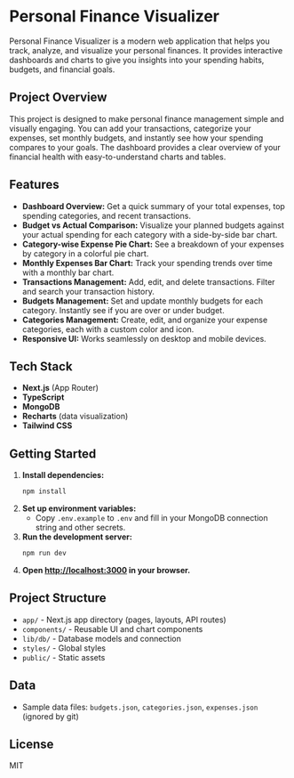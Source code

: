 # Personal Finance Visualizer

Personal Finance Visualizer is a modern web application that helps you track, analyze, and visualize your personal finances. It provides interactive dashboards and charts to give you insights into your spending habits, budgets, and financial goals.

## Project Overview
This project is designed to make personal finance management simple and visually engaging. You can add your transactions, categorize your expenses, set monthly budgets, and instantly see how your spending compares to your goals. The dashboard provides a clear overview of your financial health with easy-to-understand charts and tables.

## Features
- **Dashboard Overview:** Get a quick summary of your total expenses, top spending categories, and recent transactions.
- **Budget vs Actual Comparison:** Visualize your planned budgets against your actual spending for each category with a side-by-side bar chart.
- **Category-wise Expense Pie Chart:** See a breakdown of your expenses by category in a colorful pie chart.
- **Monthly Expenses Bar Chart:** Track your spending trends over time with a monthly bar chart.
- **Transactions Management:** Add, edit, and delete transactions. Filter and search your transaction history.
- **Budgets Management:** Set and update monthly budgets for each category. Instantly see if you are over or under budget.
- **Categories Management:** Create, edit, and organize your expense categories, each with a custom color and icon.
- **Responsive UI:** Works seamlessly on desktop and mobile devices.

## Tech Stack
- **Next.js** (App Router)
- **TypeScript**
- **MongoDB**
- **Recharts** (data visualization)
- **Tailwind CSS**

## Getting Started
1. **Install dependencies:**
   ```bash
   npm install
   ```
2. **Set up environment variables:**
   - Copy `.env.example` to `.env` and fill in your MongoDB connection string and other secrets.
3. **Run the development server:**
   ```bash
   npm run dev
   ```
4. **Open [http://localhost:3000](http://localhost:3000) in your browser.**

## Project Structure
- `app/` - Next.js app directory (pages, layouts, API routes)
- `components/` - Reusable UI and chart components
- `lib/db/` - Database models and connection
- `styles/` - Global styles
- `public/` - Static assets

## Data
- Sample data files: `budgets.json`, `categories.json`, `expenses.json` (ignored by git)

## License
MIT
